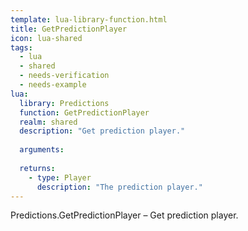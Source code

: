 ```yaml
---
template: lua-library-function.html
title: GetPredictionPlayer
icon: lua-shared
tags:
  - lua
  - shared
  - needs-verification
  - needs-example
lua:
  library: Predictions
  function: GetPredictionPlayer
  realm: shared
  description: "Get prediction player."
  
  arguments:
  
  returns:
    - type: Player
      description: "The prediction player."
---
```


<div class="lua__search__keywords">
Predictions.GetPredictionPlayer &#x2013; Get prediction player.
</div>
